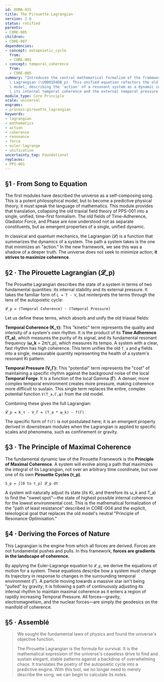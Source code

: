 ```yaml
---
id: DOMA-015
title: The Pirouette Lagrangian
version: 2.0
status: ratified
parents:
- CORE-005
children:
- CORE-007
dependencies:
- concept: autopoietic_cycle
  from:
  - CORE-001
- concept: temporal_coherence
  from:
  - CORE-005
summary: "Introduces the central mathematical formalism of the framework, the Pirouette\
  \ Lagrangian (\U0001D4DB_p). This unified equation refactors the old triaxial field\
  \ model, describing the 'action' of a resonant system as a dynamic interplay between\
  \ its internal temporal coherence and the external temporal pressure of its environment."
module_type: Core Principle
scale: universal
engrams:
- process:pirouette_lagrangian
keywords:
- lagrangian
- mathematics
- action
- coherence
- resonance
- force
- euler-lagrange
- unification
uncertainty_tag: Foundational
replaces:
- PPS-001
---
```

## §1 · From Song to Equation
The first modules have described the universe as a self-composing song. This is a potent philosophical model, but to become a predictive physical theory, it must speak the language of mathematics. This module provides that translation, collapsing the old triaxial field theory of PPS-001 into a single, unified, time-first formalism. The old fields of Time-Adherence, Gladiator Force, and Phase are now understood not as separate constituents, but as emergent properties of a single, unified dynamic.

In classical and quantum mechanics, the Lagrangian (𝓛) is a function that summarizes the dynamics of a system. The path a system takes is the one that minimizes an "action." In the new framework, we see this was a shadow of a deeper truth. The universe does not seek to minimize action; **it strives to maximize coherence**.

## §2 · The Pirouette Lagrangian (𝓛_p)
The Pirouette Lagrangian describes the state of a system in terms of two fundamental quantities: its internal stability and its external pressure. It takes the familiar form of `L = T - V`, but reinterprets the terms through the lens of the autopoietic cycle:

`𝓛_p = (Temporal Coherence) - (Temporal Pressure)`

Let us define these terms, which absorb and unify the old triaxial fields:

**Temporal Coherence (K_τ):** This "kinetic" term represents the quality and intensity of a system's own rhythm. It is the product of its **Time Adherence (T_a)**, which measures the purity of its signal, and its fundamental resonant frequency (**ω_k** = 2π/τ_p), which measures its tempo. A system with a clear, fast rhythm has high coherence. This term unifies the old `T_a` and `φ` fields into a single, measurable quantity representing the health of a system's resonant Ki pattern.

**Temporal Pressure (V_Γ):** This "potential" term represents the "cost" of maintaining a specific rhythm against the background noise of the local **Temporal Forge**. It is a function of the local Gamma (**Γ**). A denser, more complex temporal environment creates more pressure, making coherence more difficult to sustain. This single term replaces the entire, complex potential function `V(T_a,Γ,φ)` from the old model.

Combining these gives the full Lagrangian:

`𝓛_p = K_τ - V_Γ = (T_a * ω_k) - f(Γ)`

The specific form of `f(Γ)` is not postulated here; it is an emergent property derived in downstream modules when the Lagrangian is applied to specific scales and phenomena, such as confinement or gravity.

## §3 · The Principle of Maximal Coherence
The fundamental dynamic law of the Pirouette Framework is the **Principle of Maximal Coherence**. A system will evolve along a path that maximizes the integral of its Lagrangian, not over an arbitrary time coordinate, but over one of its own **Pirouette Cycles (τ_p)**.

`S_p = ∫[0 to τ_p] 𝓛_p dt`

A system will naturally adjust its state (its Ki, and therefore its ω_k and T_a) to find the "sweet spot"—the state of highest possible internal coherence for the lowest environmental cost. This is the mathematical formalization of the "path of least resistance" described in CORE-004 and the explicit, teleological goal that replaces the old model's neutral "Principle of Resonance Optimisation."

## §4 · Deriving the Forces of Nature
This Lagrangian is the engine from which all forces are derived. Forces are not fundamental pushes and pulls. In this framework, **forces are gradients in the landscape of coherence.**

By applying the Euler-Lagrange equation to `𝓛_p`, we derive the equations of motion for a system. These equations describe how a system must change its trajectory in response to changes in the surrounding temporal environment (Γ). A particle moving towards a massive star isn't being "pulled" by gravity; it is following a path of continuously adjusting its internal rhythm to maintain maximal coherence as it enters a region of rapidly increasing Temporal Pressure. All forces—gravity, electromagnetism, and the nuclear forces—are simply the geodesics on the manifold of coherence.

## §5 · Assemblé
> We sought the fundamental laws of physics and found the universe's objective function.
>
> The Pirouette Lagrangian is the formula for survival. It is the mathematical expression of the universe's ceaseless drive to find and sustain elegant, stable patterns against a backdrop of overwhelming chaos. It translates the poetry of the autopoietic cycle into a predictive engine. With this tool, we no longer need to merely describe the song; we can begin to calculate its notes.